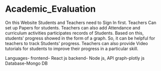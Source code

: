 # Academic_Evaluation
On this Website Students and Teachers need to Sign In first. Teachers Can set up Papers for students. Teachers can also add Attendance and curriculum activities participates records of Students. Based on this, students' progress showed in the form of a graph. So, it can be helpful for teachers to track Students' progress. Teachers can also provide Video tutorials for students to improve their progress in a particular skill.

Languages- frontend- React js backend- Node js, API graph-plotly js Database-Mongo DB

